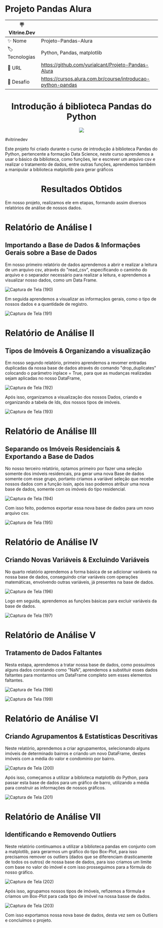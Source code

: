 # Projeto Pandas Alura
| 🪧 Vitrine.Dev |     |
| -------------  | --- |
| ✨ Nome        | Projeto-Pandas-Alura
| 🏷️ Tecnologias | Python, Pandas, matplotlib
| 🚀 URL         | https://github.com/yurialcant/Projeto-Pandas-Alura
| 🤿 Desafio |https://cursos.alura.com.br/course/introducao-python-pandas

<h1 align ="center"> Introdução á biblioteca Pandas do Python </h1>
<p align="center">
<img src="http://img.shields.io/static/v1?label=STATUS&message=%20COMPLETO&color=GREEN&style=for-the-badge"/>
</p>
#vitrinedev

Este projeto foi criado durante o curso de introdução á biblioteca Pandas do Python, pertencente a formação Data Science, neste curso aprendemos a usar o básico da biblioteca,
como funções, ler e escrever um arquivo csv e realizar o tratamento de dados, entre outras funções, aprendemos também a manipular a biblioteca matplotlib para gerar gráficos

<h1 align ="center"> Resultados Obtidos </h1>
Em nosso projeto, realizamos ele em etapas, formando assim diversos relatórios de análise de nossos dados.

<h1> Relatório de Análise I </h1>
<h2> Importando a Base de Dados & Informações Gerais sobre a Base de Dados</h2>
Em nosso primeiro relatório de dados aprendemos a abrir e realizar a leitura de um arquivo csv, através do "read_csv",
especificando o caminho do arquivo e o separador necessário para realizar a leitura, e aprendemos a visualizar nosso dados, como um Data Frame.

![Captura de Tela (190)](https://user-images.githubusercontent.com/102321564/194167852-79896f47-325d-4c14-a754-07e75568bdd9.png)

Em seguida aprendemos a visualizar as informaçãos gerais, como o tipo de nossos dados e a quantidade de registro.

![Captura de Tela (191)](https://user-images.githubusercontent.com/102321564/194168132-cf9504b2-a021-43fc-837f-ac8e7daeb2c6.png)

<h1> Relatório de Análise II </h1>
<h2> Tipos de Imóveis & Organizando a visualização </h2>
Em nosso segundo relatório, primeiro aprendemos a revomer entradas duplicadas da nossa base de dados através do comando "drop_duplicates" colocando o parâmetro inplace = True, para que as mudanças realizadas sejam aplicadas no nosso DataFrame,

![Captura de Tela (192)](https://user-images.githubusercontent.com/102321564/194169092-e5e0ee1e-1022-4003-aa9a-6c85d6843658.png)

Após isso, organizamos a visualização dos nossos Dados, criando e organizando a tabela de Ids, dos nossos tipos de imóveis.

![Captura de Tela (193)](https://user-images.githubusercontent.com/102321564/194169611-76ab3e5d-b6d2-4c29-9810-94efd5712982.png)

<h1> Relatório de Análise III </h1>
<h2> Separando os Imóveis Residenciais & Exportando a Base de Dados </h2>
No nosso terceiro relatório, optamos primeiro por fazer uma seleção somente dos imóveis residencais, pra gerar uma nova Base de dados somente com esse grupo, portanto criamos a variável seleção que recebe nossos dados com a função issin, após isso podemos atribuir uma nova base de dados, somente com os imóveis do tipo residencial.

![Captura de Tela (194)](https://user-images.githubusercontent.com/102321564/194170616-e6119388-c8e9-46d3-bed2-af60fc1dfb70.png)

Com isso feito, podemos exportar essa nova base de dados para um novo arquivo csv.

![Captura de Tela (195)](https://user-images.githubusercontent.com/102321564/194170881-50c8ac44-8b7c-48d8-ac14-7dc4af3036ea.png)

<h1> Relatório de Análise IV </h1>
<h2> Criando Novas Variáveis & Excluindo Variáveis </h2>
No quarto relatório aprendemos a forma básica de se adicionar variáveis na nossa base de dados, conseguindo criar variáveis com operações matemáticas, envolvendo outras variáveis, já presentes na base de dados.

![Captura de Tela (196)](https://user-images.githubusercontent.com/102321564/194171719-f4f71963-1b81-4aa3-a8f3-d1a4717ec486.png)

Logo em seguida, aprendemos as funções básicas para excluir variáveis da base de dados.

![Captura de Tela (197)](https://user-images.githubusercontent.com/102321564/194171994-158de275-99c3-43f8-8789-7fa917b139a7.png)

<h1> Relatório de Análise V </h1>
<h2> Tratamento de Dados Faltantes</h2>
Nesta estapa, aprendemos a tratar nossa base de dados, como possuímos alguns dados constando como "NaN", aprendemos a substituir esses dados faltantes para montarmos um DataFrame completo sem esses elementos faltantes.

![Captura de Tela (198)](https://user-images.githubusercontent.com/102321564/194172872-9aeea2cc-2b7b-484c-963a-e9ed725b9faa.png)

![Captura de Tela (199)](https://user-images.githubusercontent.com/102321564/194172898-afda8afb-4c3c-49d7-9394-57d0bee058cc.png)

<h1> Relatório de Análise VI </h1>
<h2> Criando Agrupamentos & Estatísticas Descritivas </h2>
Neste relatório, aprendemos a criar agrupamentos, selecionando alguns imóveis de determinado bairros e criando um novo DataFrame, destes imóveis com a média do valor e condominio por bairro.

![Captura de Tela (200)](https://user-images.githubusercontent.com/102321564/194173613-639733ba-a131-4d8a-822c-ff4deeb069b5.png)

Após isso, começamos a utilizar a biblioteca matplotlib do Python, para passar esta base de dados para um gráfico de barro, utilizando a média para construir as informações de nossos gráficos.

![Captura de Tela (201)](https://user-images.githubusercontent.com/102321564/194174221-95565804-0f38-4b7a-90ef-dd32e163d4ed.png)

<h1> Relatório de Análise VII </h1>
<h2> Identificando e Removendo Outliers </h2>
Neste relatório continuamos a utilizar a biblioteca pandas em conjunto com a matplotlib, para gerarmos um gráfico do tipo Box-Plot, para isso precisamos remover os outliers (dados que se diferenciam drasticamente de todos os outros) de nossa base de dados, para isso criamos um limite com base no valor do imóvel e com isso prosseguimos para a fórmula do nosso gráfico.

![Captura de Tela (202)](https://user-images.githubusercontent.com/102321564/194175069-4d76ed7b-3695-49b5-afeb-289438634b4d.png)

Após isso, agrupamos nossos tipos de imóveis, refizemos a fórmula e criamos um Box-Plot para cada tipo de imóvel na nossa basse de dados.

![Captura de Tela (203)](https://user-images.githubusercontent.com/102321564/194175465-475c1b4e-fb62-4b72-843a-715214ba3d30.png)

Com isso exportamos nossa nova base de dados, desta vez sem os Outliers e concluímos o projeto.



